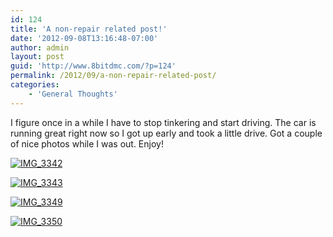 ```yaml
---
id: 124
title: 'A non-repair related post!'
date: '2012-09-08T13:16:48-07:00'
author: admin
layout: post
guid: 'http://www.8bitdmc.com/?p=124'
permalink: /2012/09/a-non-repair-related-post/
categories:
    - 'General Thoughts'
---
```


I figure once in a while I have to stop tinkering and start driving. The car is running great right now so I got up early and took a little drive. Got a couple of nice photos while I was out. Enjoy!

[![](https://jonnyborbs.github.io/assets/images/2012/09/IMG_3342-300x225.jpg "IMG_3342")](https://jonnyborbs.github.io/assets/images/2012/09/IMG_3342.jpg)

[![](https://jonnyborbs.github.io/assets/images/2012/09/IMG_3343-300x225.jpg "IMG_3343")](https://jonnyborbs.github.io/assets/images/2012/09/IMG_3343.jpg)

[![](https://jonnyborbs.github.io/assets/images/2012/09/IMG_3349-300x225.jpg "IMG_3349")](https://jonnyborbs.github.io/assets/images/2012/09/IMG_3349.jpg)

[![](https://jonnyborbs.github.io/assets/images/2012/09/IMG_3350-300x225.jpg "IMG_3350")](https://jonnyborbs.github.io/assets/images/2012/09/IMG_3350.jpg)